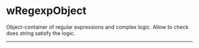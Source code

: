 # wRegexpObject

Object-container of regular expressions and complex logic. Allow to check does string satisfy the logic.

_ _ _ _ _ _








